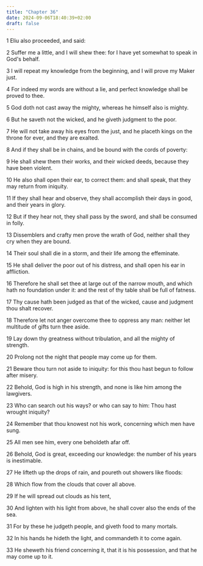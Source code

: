 ```yaml
---
title: "Chapter 36"
date: 2024-09-06T18:40:39+02:00
draft: false
---
```




1 Eliu also proceeded, and said:

2 Suffer me a little, and I will shew thee: for I have yet somewhat to speak in God's behalf.

3 I will repeat my knowledge from the beginning, and I will prove my Maker just.

4 For indeed my words are without a lie, and perfect knowledge shall be proved to thee.

5 God doth not cast away the mighty, whereas he himself also is mighty.

6 But he saveth not the wicked, and he giveth judgment to the poor.

7 He will not take away his eyes from the just, and he placeth kings on the throne for ever, and they are exalted.

8 And if they shall be in chains, and be bound with the cords of poverty:

9 He shall shew them their works, and their wicked deeds, because they have been violent.

10 He also shall open their ear, to correct them: and shall speak, that they may return from iniquity.

11 If they shall hear and observe, they shall accomplish their days in good, and their years in glory.

12 But if they hear not, they shall pass by the sword, and shall be consumed in folly.

13 Dissemblers and crafty men prove the wrath of God, neither shall they cry when they are bound.

14 Their soul shall die in a storm, and their life among the effeminate.

15 He shall deliver the poor out of his distress, and shall open his ear in affliction.

16 Therefore he shall set thee at large out of the narrow mouth, and which hath no foundation under it: and the rest of thy table shall be full of fatness.

17 Thy cause hath been judged as that of the wicked, cause and judgment thou shalt recover.

18 Therefore let not anger overcome thee to oppress any man: neither let multitude of gifts turn thee aside.

19 Lay down thy greatness without tribulation, and all the mighty of strength.

20 Prolong not the night that people may come up for them.

21 Beware thou turn not aside to iniquity: for this thou hast begun to follow after misery.

22 Behold, God is high in his strength, and none is like him among the lawgivers.

23 Who can search out his ways? or who can say to him: Thou hast wrought iniquity?

24 Remember that thou knowest not his work, concerning which men have sung.

25 All men see him, every one beholdeth afar off.

26 Behold, God is great, exceeding our knowledge: the number of his years is inestimable.

27 He lifteth up the drops of rain, and poureth out showers like floods:

28 Which flow from the clouds that cover all above.

29 If he will spread out clouds as his tent,

30 And lighten with his light from above, he shall cover also the ends of the sea.

31 For by these he judgeth people, and giveth food to many mortals.

32 In his hands he hideth the light, and commandeth it to come again.

33 He sheweth his friend concerning it, that it is his possession, and that he may come up to it.


